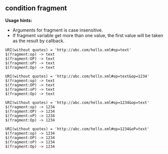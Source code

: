 ## condition fragment

**Usage hints:**

* Arguments for fragment is case insensitive.
* If fragment variable get more than one value, the first value will be taken as the result by callback.

```
URI(without quotes) = 'http://abc.com/hello.xml#op=text' 
$(fragment:op) -> text
$(fragment:OP) -> text
$(fragment:oP) -> text
$(fragment:Op) -> text

URI(without quotes) = 'http://abc.com/hello.xml#op=text&op=1234' 
$(fragment:op) -> text
$(fragment:OP) -> text
$(fragment:oP) -> text
$(fragment:Op) -> text

URI(without quotes) = 'http://abc.com/hello.xml#op=1234&op=text' 
$(fragment:op) -> 1234
$(fragment:OP) -> 1234
$(fragment:oP) -> 1234
$(fragment:Op) -> 1234

URI(without quotes) = 'http://abc.com/hello.xml#op=1234&oP=text' 
$(fragment:op) -> 1234
$(fragment:OP) -> 1234
$(fragment:oP) -> 1234
$(fragment:Op) -> 1234
```
